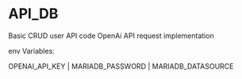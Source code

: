 # API_DB
Basic CRUD user API code
OpenAi API request implementation

env Variables:

OPENAI_API_KEY |
MARIADB_PASSWORD |
MARIADB_DATASOURCE
